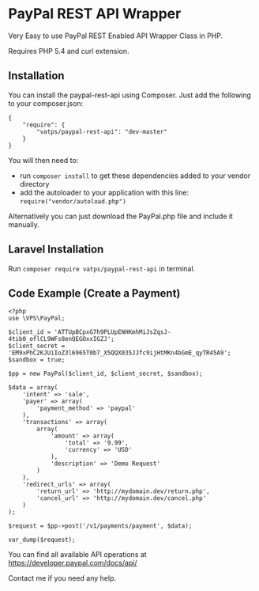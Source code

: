 PayPal REST API Wrapper
=============

Very Easy to use PayPal REST Enabled API Wrapper Class in PHP.

Requires PHP 5.4 and curl extension.

Installation
------------

You can install the paypal-rest-api using Composer. Just add the following to your composer.json:

    {
        "require": {
            "vatps/paypal-rest-api": "dev-master"
        }
    }

You will then need to:
* run ``composer install`` to get these dependencies added to your vendor directory
* add the autoloader to your application with this line: ``require("vendor/autoload.php")``

Alternatively you can just download the PayPal.php file and include it manually.

Laravel Installation
--------------------

Run ``composer require vatps/paypal-rest-api`` in terminal.

Code Example (Create a Payment)
---------------

	<?php
	use \VPS\PayPal;
	
	$client_id = 'ATTUpBCpxG7h9PLUpENHKmhMiJsZqsJ-4tib0_oflCL9WFs8enQEGOxxIGZJ';
	$client_secret = 'EM9xPhC2KJUiIoZ3l6965T0b7_X5QQX035JJfc9ijHtMKn4bGmE_qyTR45A9';
	$sandbox = true;										

	$pp = new PayPal($client_id, $client_secret, $sandbox);

	$data = array(
		'intent' => 'sale',
		'payer' => array(
			'payment_method' => 'paypal'
		),
		'transactions' => array(
			array(
				'amount' => array(
					'total' => '9.99',
					'currency' => 'USD'
				),
				'description' => 'Demo Request'
			)
		),
		'redirect_urls' => array(
			'return_url' => 'http://mydomain.dev/return.php',
			'cancel_url' => 'http://mydomain.dev/cancel.php'
		)
	);

	$request = $pp->post('/v1/payments/payment', $data);

	var_dump($request);

You can find all available API operations at https://developer.paypal.com/docs/api/
	
Contact me if you need any help.	
